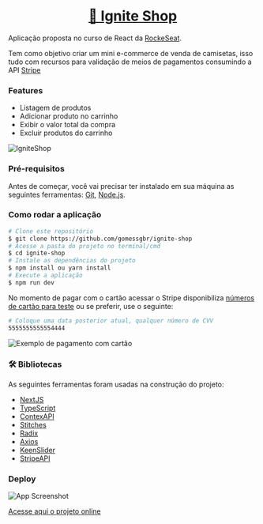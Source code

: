 <h1 align="center">
    <a href="">🚀 Ignite Shop</a>
</h1>

Aplicação proposta no curso de React da [RockeSeat](https://rocketseat.com.br/).

Tem como objetivo criar um mini e-commerce de venda de camisetas, isso tudo com recursos para validação de meios de pagamentos consumindo a API [Stripe](https://stripe.com/docs/api)

### Features

- Listagem de produtos
- Adicionar produto no carrinho
- Exibir o valor total da compra
- Excluir produtos do carrinho

![IgniteShop](https://i.imgur.com/BWNACtA.png)

### Pré-requisitos

Antes de começar, você vai precisar ter instalado em sua máquina as seguintes ferramentas:
[Git](https://git-scm.com), [Node.js](https://nodejs.org/en/).

### Como rodar a aplicação

```bash
# Clone este repositório
$ git clone https://github.com/gomessgbr/ignite-shop
# Acesse a pasta do projeto no terminal/cmd
$ cd ignite-shop
# Instale as dependências do projeto
$ npm install ou yarn install
# Execute a aplicação
$ npm run dev


```

No momento de pagar com o cartão acessar o Stripe disponibiliza [números de cartão para teste](https://stripe.com/docs/testing?locale=pt-BR) ou se preferir, use o seguinte:

```bash
# Coloque uma data posterior atual, qualquer número de CVV
5555555555554444
```

![Exemplo de pagamento com cartão](https://i.imgur.com/LulhbPg.png)

### 🛠 Bibliotecas

As seguintes ferramentas foram usadas na construção do projeto:

- [NextJS](https://pt-br.reactjs.org/)
- [TypeScript](https://www.typescriptlang.org/)
- [ContexAPI](https://reactjs.org/docs/context.html)
- [Stitches](https://stitches.dev/)
- [Radix](https://www.radix-ui.com/)
- [Axios](https://axios-http.com/ptbr/docs/intro)
- [KeenSlider](https://github.com/colinhacks/zod)
- [StripeAPI](https://stripe.com/docs/api)

### Deploy

![App Screenshot](https://i.imgur.com/BWNACtA.png)

[Acesse aqui o projeto online](https://ignite-shop-three-navy.vercel.app/)
